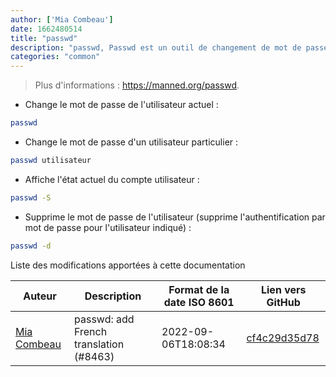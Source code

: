 ```yaml
---
author: ['Mia Combeau']
date: 1662480514
title: "passwd"
description: "passwd, Passwd est un outil de changement de mot de passe utilisateur."
categories: "common"
---
```

> Plus d'informations : <https://manned.org/passwd>.

- Change le mot de passe de l'utilisateur actuel :

```bash
passwd
```

- Change le mot de passe d'un utilisateur particulier :

```bash
passwd utilisateur
```

- Affiche l'état actuel du compte utilisateur :

```bash
passwd -S
```

- Supprime le mot de passe de l'utilisateur (supprime l'authentification par mot de passe pour l'utilisateur indiqué) :

```bash
passwd -d
```
Liste des modifications apportées à cette documentation


Auteur | Description | Format de la date ISO 8601 | Lien vers GitHub
------|-----|-----|-----
[Mia Combeau](mailto:52008667+mcombeau@users.noreply.github.com) | passwd: add French translation (#8463) | 2022-09-06T18:08:34 | [cf4c29d35d78](https://github.com/tldr-pages/tldr/commit/cf4c29d35d78b7c7df55376b5732ff8f26ab499b)

